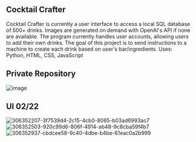 ## Cocktail Crafter
Cocktail Crafter is currently a user interface to access a local SQL database of 500+ drinks. Images are generated on demand with OpenAI's API if none are available. The program currently handles user accounts, allowing users to add their own drinks. The goal of this project is to send instructions to a machine to create each drink based on user's bar/ingredients.
Uses: Python, HTML, CSS, JavaScript
## Private Repository
![image](https://github.com/MurkyPuma/CocktailCrafterDemo/assets/74885743/16c6ac52-31ee-4589-8c5e-e266bd012774)
## UI 02/22
![306352207-3f7539d4-2c15-4cb0-8065-b03ad6993ac7](https://github.com/MurkyPuma/CocktailCrafterDemo/assets/74885743/cdbfc04d-5cf7-41d2-960b-db14b81402bb)
![306352503-920c99d6-806f-4914-ab48-9c8cba59f4b7](https://github.com/MurkyPuma/CocktailCrafterDemo/assets/74885743/15012789-2fe6-48c5-8996-d7a1ceb1f243)
![306352937-cbdcee58-9c40-4dbe-b4be-61eac0a2b999](https://github.com/MurkyPuma/CocktailCrafterDemo/assets/74885743/b45b0e71-c4b2-415e-8e8f-c0bd2e38efd7)
